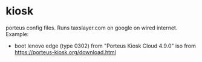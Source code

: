 # kiosk
porteus config files. Runs taxslayer.com on google on wired internet.
Example: 
* boot lenovo edge (type 0302) from "Porteus Kiosk Cloud 4.9.0" iso from https://porteus-kiosk.org/download.html
